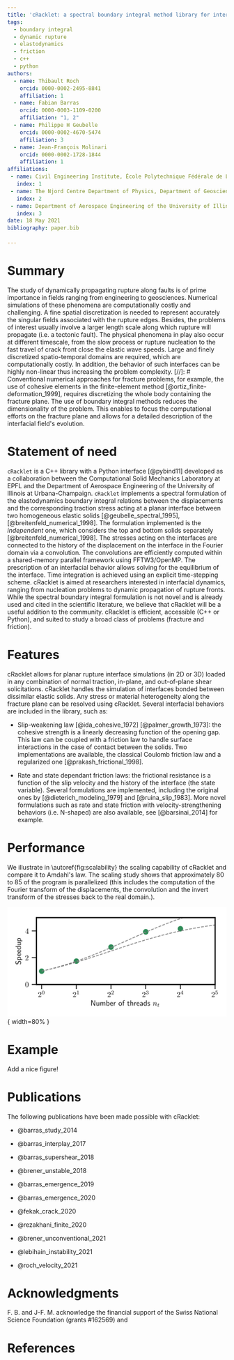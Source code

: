 ```yaml
---
title: 'cRacklet: a spectral boundary integral method library for interfacial rupture simulation'
tags:
  - boundary integral
  - dynamic rupture
  - elastodynamics
  - friction
  - c++
  - python
authors:
  - name: Thibault Roch
    orcid: 0000-0002-2495-8841
    affiliation: 1
  - name: Fabian Barras
    orcid: 0000-0003-1109-0200
    affiliation: "1, 2"
  - name: Philippe H Geubelle
    orcid: 0000-0002-4670-5474
    affiliation: 3
  - name: Jean-François Molinari
    orcid: 0000-0002-1728-1844
    affiliation: 1
affiliations:
 - name: Civil Engineering Institute, École Polytechnique Fédérale de Lausanne, Switzerland
   index: 1
 - name: The Njord Centre Department of Physics, Department of Geosciences, University of Oslo, Norway
   index: 2
 - name: Department of Aerospace Engineering of the University of Illinois at Urbana-Champaign, United States of America
   index: 3
date: 18 May 2021
bibliography: paper.bib

---
```


# Summary

The study of dynamically propagating rupture along faults is of prime importance in fields ranging from engineering to geosciences. Numerical simulations of these phenomena are computationally costly and challenging. A fine spatial discretization is needed to represent accurately the singular fields associated with the rupture edges. Besides, the problems of interest usually involve a larger length scale along which rupture will propagate (i.e. a tectonic fault). The physical phenomena in play also occur at different timescale, from the slow process or rupture nucleation to the fast travel of crack front close the elastic wave speeds. Large and finely discretized spatio-temporal domains are required, which are computationally costly. In addition, the behavior of such interfaces can be highly non-linear thus increasing the problem complexity. 
[//]: # Conventional numerical approaches for fracture problems, for example, the use of cohesive elements in the finite-element method [@ortiz_finite-deformation_1999], requires discretizing the whole body containing the fracture plane.
The use of boundary integral methods reduces the dimensionality of the problem. This enables to focus the computational efforts on the fracture plane and allows for a detailed description of the interfacial field's evolution.

# Statement of need

`cRacklet` is a C++ library with a Python interface [@pybind11] developed as a collaboration between the Computational Solid Mechanics Laboratory at EPFL and the Department of Aerospace Engineering of the University of Illinois at Urbana-Champaign.  `cRacklet` implements a spectral formulation of the elastodynamics boundary integral relations between the displacements and the corresponding traction stress acting at a planar interface between two homogeneous elastic solids [@geubelle_spectral_1995], [@breitenfeld_numerical_1998]. The formulation implemented is the *independent* one, which considers the top and bottom solids separately [@breitenfeld_numerical_1998]. The stresses acting on the interfaces are connected to the history of the displacement on the interface in the Fourier domain via a convolution. The convolutions are efficiently computed within a shared-memory parallel framework using FFTW3/OpenMP. The prescription of an interfacial behavior allows solving for the equilibrium of the interface. Time integration is achieved using an explicit time-stepping scheme. cRacklet is aimed at researchers interested in interfacial dynamics, ranging from nucleation problems to dynamic propagation of rupture fronts. While the spectral boundary integral formulation is not novel and is already used and cited in the scientific literature, we believe that cRacklet will be a useful addition to the community. cRacklet is efficient, accessible (C++ or Python), and suited to study a broad class of problems (fracture and friction).

# Features

cRacklet allows for planar rupture interface simulations (in 2D or 3D) loaded in any combination of normal traction, in-plane, and out-of-plane shear solicitations. cRacklet handles the simulation of interfaces bonded between dissimilar elastic solids. Any stress or material heterogeneity along the fracture plane can be resolved using cRacklet. Several interfacial behaviors are included in the library, such as:

- Slip-weakening law [@ida_cohesive_1972] [@palmer_growth_1973]: the cohesive strength is a linearly decreasing function of the opening gap. This law can be coupled with a friction law to handle surface interactions in the case of contact between the solids. Two implementations are available, the classical Coulomb friction law and a regularized one [@prakash_frictional_1998].

- Rate and state dependant friction laws: the frictional resistance is a function of the slip velocity and the history of the interface (the state variable). Several formulations are implemented, including the original ones by [@dieterich_modeling_1979] and [@ruina_slip_1983]. More novel formulations such as rate and state friction with velocity-strengthening behaviors (i.e. N-shaped) are also available, see [@barsinai_2014] for example.

# Performance

We illustrate in \autoref{fig:scalability} the scaling capability of cRacklet and compare it to Amdahl's law. The scaling study shows that approximately $80$ to $85$ of the program is parallelized (this includes the computation of the Fourier transform of the displacements, the convolution and the invert transform of the stresses back to the real domain.).
 
![Time required to solve $1e5$ time step with $2^{15}$ discretization points, as a function of the number of threads. Computations run using the computational facilities of EPFL, here on a node composed of 2 Intel Broadwell processors running at $2.6 GHz$ with 14 cores each. The dashed grey lines correspond to Amdahl's law for the theoretical speedup, respectively with $85%$ (upper bound) and $80%$ (lower bound) of the program parallelized.\label{fig:scalability}](scalability.png){ width=80% }

# Example

Add a nice figure!

# Publications

The following publications have been made possible with cRacklet:

- @barras_study_2014

- @barras_interplay_2017

- @barras_supershear_2018

- @brener_unstable_2018

- @barras_emergence_2019

- @barras_emergence_2020

- @fekak_crack_2020

- @rezakhani_finite_2020

- @brener_unconventional_2021

- @lebihain_instability_2021

- @roch_velocity_2021

# Acknowledgments

F. B. and J-F. M. acknowledge the financial support of the Swiss National Science Foundation (grants #162569) and 

# References
